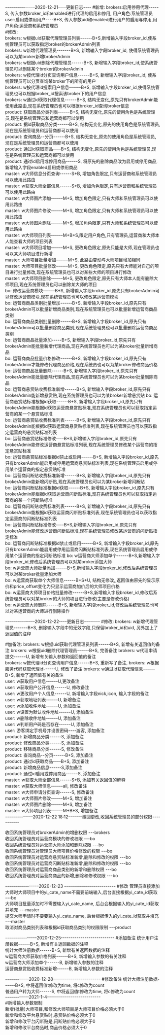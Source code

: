 ---------------2020-12-21----更新日志----
#新增:
   brokers:启用停用代理-----S, 传入参数broker_id和enabled进行代理的启用和停用, 用户角色:系统管理员  
   user:启用或停用用户----B+S, 传入参数uid和enabled进行用户的启用与停用,用户角色:运营商和系统管理员  
#修改:  
   brokers: w根据uid获取代理管理员列表------B+S,新增输入字段broker_id,使系统管理员可以获取指定broker的brokerAdmin列表  
   brokers: w新增代理管理员-------B+S, 新增输入字段broker_id, 使得系统管理员可以为某broker新增brokerAdmin  
   brokers: w根据uid删除代理管理员------B+S, 新增输入字段broker_id,使系统管理员可以删除某个broker的brokerAdmin  
   brokers: w按代理id分页查询用户信息------B+S, 新增输入字段broker_id, 使系统管理员可以分页查询某broker下的所有的用户  
   brokers: w按代理id搜索用户信息------B+S, 新增输入字段broker_id,使得系统管理员也可以根据broker_id搜索该broker下的用户信息  
   brokers: w通过id获取代理信息------B+S, 结构无变化,原先只有brokerAdmin能使用此路由,现在系统管理员也可以根据broker_id查询broker信息  
   product: 获取商品分类列表------B+S, 结构无变化,原先的使用角色是系统管理员,现在是系统管理员和运营商都可以使用  
   product: 据id获取商品分类------B+S, 结构无变化,原先的使用角色是系统管理员,现在是系统管理员和运营商都可以使用  
   product: 查询商品--分页------B+S, 结构无变化,原先的使用角色是系统管理员,现在是系统管理员和运营商都可以使用  
   product: 通过id获取商品----B+S, 结构无变化,原先的使用角色是系统管理员,现在是系统管理员和运营商都可以使用   
   product: 通过id启用或停用商品------S, 将原先的删除商品改为启用或停用商品,新增输入字段enabled启用或停用商品  
   master: w大师信息分页查询------S+B, 增加角色限定,只有运营商和系统管理员可以使用此路由  
   master: w获取大师全部信息------S+B, 增加角色限定,只有运营商和系统管理员可以使用此路由  
   master: w大师图片添加------M+S, 增加角色限定,只有大师和系统管理员可以使用此路由   
   master: w大师图片修改------M+S, 增加角色限定,只有大师和系统管理员可以使用此路由  
   master: w大师图片删除------M+S, 增加角色限定,只有大师和系统管理员可以使用此路由  
   master: w大师项目列表------M+B+S,限定用户角色,只有管理员,运营商和大师本人能查看大师的项目列表  
   master: w大师项目增加------M+S, 更改角色限定,原先只能是大师,现在管理员也可以某大师项目进行新增  
   master: 大师项目批量增加------M+S, 此路由变动与大师项目增加相同  
   master: 大师项目批量修改------M+S, 更改角色限定,原先只有大师能对自己的项目进行批量修改,现在系统管理员也可以对某些大师的项目进行修改  
   master: w大师项目删除------M+S, 更改角色限定,原先只有大师本人能有删除大师项目,现在系统管理员也可以删除某大师的项目  
   bo: 修改运营商模块------B+S, 新增输入字段broker_id,原先只有brokerAdmin可以修改运营商模块,现在系统管理员也可以修改某运营商模块  
   bo: 运营商商品类别批量增加------B+S, 新增输入字段broker_id,原先只有brokerAdmin可以批量新增商品类别,现在系统管理员也可以批量新增运营商商品类别  
   bo: 运营商商品类别批量删除------B+S, 新增输入字段broker_id,原先只有brokerAdmin可以批量删除商品类别,现在系统管理员也可以批量删除运营商商品类别  
   bo: 运营商商品批量添加-----B+S, 新增输入字段broker_id,原先只有brokerAdmin能批量新增代理商品,现在系统管理员也可以为某broker批量新增商品  
   bo: 运营商商品批量价格修改------B+S, 新增输入字段broker_id,原先只有brokerAdmin才能修改代理商品价格,现在系统员也可以为某broker修改商品价格  
   bo: 运营商商品批量删除------B+S, 新增输入字段broker_id,原先只有brokerAdmin能批量删除代理商品,现在系统管理员也可以为某broker批量删除商品  
   bo: 运营商悬赏贴收费标准新增------B+S,  新增输入字段broker_id,原先只有brokerAdmin能新增悬赏贴,现在系统管理员也可以为某broker新增悬赏贴 
   bo: 运营商悬赏贴标准根据id获取------B+S,  新增输入字段broker_id,原先只有brokerAdmin能根据id获取运营商悬赏贴标准,现在系统管理员也可以获取指定运营商的某一个悬赏贴标准  
   bo: 运营商悬赏贴收费标准列表------B+S, 新增输入字段broker_id,原先只有brokerAdmin能根据id获取运营商悬赏贴标准列表,现在系统管理员也可以获取指定运营商的悬赏贴标准列表  
   bo: 运营商悬赏贴标准修改----B+S,新增输入字段broker_id,原先只有brokerAdmin能修改运营商悬赏贴标准列表,现在系统管理员修改某个运营商的指定悬赏贴标准  
   bo: 运营商悬赏贴标准根据id禁止或启用------B+S, 新增输入字段broker_id,原先只有brokerAdmin能启用或停用运营商悬赏贴标准列表,现在系统管理员启用或停用某个运营商的指定悬赏贴标准  
   bo: 运营商闪断贴收费标准新增------B+S,  新增输入字段broker_id,原先只有brokerAdmin能新增闪断贴,现在系统管理员也可以为某broker新增闪断贴  
   bo: 运营商闪断贴标准根据id获取------B+S,  新增输入字段broker_id,原先只有brokerAdmin能根据id获取运营商闪断贴标准,现在系统管理员也可以获取指定运营商的某一个闪断贴标准  
   bo: 运营商闪断贴收费标准列表------B+S, 新增输入字段broker_id,原先只有brokerAdmin能根据id获取运营商闪断贴标准列表,现在系统管理员也可以获取指定运营商的闪断贴标准列表  
   bo: 运营商闪断贴标准修改----B+S,新增输入字段broker_id,原先只有brokerAdmin能修改运营商闪断贴标准,现在系统管理员修改某运营商的闪断贴指定标准    
   bo: 运营商闪断贴标准根据id禁止或启用------B+S, 新增输入字段broker_id,原先只有brokerAdmin能启用或停用运营商闪断贴标准列表,现在系统管理员启用或停用某个运营商的指定闪断贴标准 
   bo: w运营商大师添加单个------B+S,新增输入字段broker_id,修改后系统管理员可以对某broker添加大师  
   bo: w运营商大师批量添加------B+S,新增输入字段broker_id,修改后系统管理员可以对某broker批量添加大师  
   bo: w运营商获取单个大师信息------B+S+U, 结构无修改,,返回值由原先的显示原价和price_offset变化为只显示运营商加价后的大师项目价格  
   bo: w运营商大师项目价格批量修改------B+S,新增输入字段broker_id,修改后系统管理员可以对某broker的大师的项目进行修改(主要是修改价格)  
   bo: w运营商大师删除------B+S, 新增输入字段broker_id,修改后系统管理员也可以对某运营商的大师进行删除操作  
   
---------------2020-12-22----更新日志--------
#修改:
   brokers: w新增代理管理员-------B+S, 删除输入字段中的无效字段,只保留broker_id和uid, 另外加上了返回值的注释
   
#加备注:
   brokers: w根据uid获取代理管理员列表------B+S, 新增有关返回值的备注
   brokers: w根据uid删除代理管理员------B+S, 完善备注
   brokers: w代理申请提交------U, 新增有关输入参数和返回值的备注  
   brokers: w按代理id分页查询用户信息------B+S, 重新写了备注,
   brokers: w根据服务代码获取代理id------U, 修改了备注
   brokers: w通过id获取代理信息------B+S, 新增了返回值有关的备注  
   user: w获取用户信息------U,更改备注  
   user: w获取用户公开信息------U, 修改备注  
   user: w更改用户个人信息------U, 新增输入字段nick,icon, 输入字段的备注   
   user: w获取地址列表------U, 新增备注  
   user: w添加收件地址------U, 添加备注  
   user: w设置为默认收件地址------U, 添加备注  
   user: w删除收件地址------U, 添加备注  
   user: w判断用户码是否存在------U, 添加备注  
   user: 游客绑定手机号并设置密码----游客, 添加备注  
   product: 新增商品分类------S, 添加备注  
   product: 修改商品分类------S, 添加备注  
   product: 移除商品分类------S, 修改备注  
   product: 查询商品--分页------B+S, 添加备注  
   product: 通过id获取商品----B+S, 添加备注  
   product: 新增商品信息------S,添加备注  
   product: 通过id启用或停用商品------S, 添加备注  
   master: w获取大师全部信息------S+B, 添加有关返回值的解释  
   master: w获取大师信息------all, 修改备注  
   master: w大师申请分页查询------S, 修改备注  
   master: w大师图片修改------M+S, 增加备注  
   master: w大师图片删除------M+S, 增加备注  
   master: w大师项目列表------M+B+S, 增加备注  
--------------2020-12-22 18:12-------撤回更改,收回系统管理员的部分权限-----------
      
   收回系统管理员对brokerAdmin的增删权限  ---brokers  
   收回系统管理员对运营商模块的修改权限  ---bo  
   收回系统管理员对运营商大师添加和删除权限  ---bo  
   收回系统管理员对管理员大师项目价格修改的权限  ---bo  
   收回系统管理员对运营商悬赏贴标准新增,删除和修改的权限  ---bo    
   收回系统管理员对运营商闪断贴标准新增,删除和修改的权限  ---bo  
   收回系统管理员对运营商商品类别的新增和删除权限   ---bo  
   收回系统管理员对运营商商品的新增,删除和修改权限  ---bo  
  
-----------------2020-12-23 --------------------------
#修改
   管理员直接添加大师时大师项目中的yi_cate_name不需要前端输入,后台直接根据yi_cate_id获取 ---bo  
   大师项目批量添加时不需要输入yi_cate_name, 后台会根据输入的yi_cate_id获取并填充  ---master  
   提交大师申请时不要要输入yi_cate_name, 后台根据传入的yi_cate_id获取并填充    ---master  
   取消对商品类别列表和根据id获取商品类别的权限限制   ---product  

----------------2020-12-25---------------------------
#添加备注
   统计用户注册数据------B+S, 新增有关返回数据的注释  
   统计大师注册数据------B+S, 新增有关返回数据的注释  
   w运营商大师获取价格列表------B+S, 新增输入参数的有关注释  
   w运营商大师添加单个------B, 新增输入参数的注释  
   运营商悬赏贴收费标准新增------B, 新增输入参数的注释  
       
   
------------2020-12-28------------------------
#修改备注
   统计大师注册数据------B+S, 中将返回值t修改为time, 将c修改为count  
   普通用户转为大师------S, 中将返回值t修改为time, 将c修改为count  
------------2021-1-4---------------------------  
#新增输入参数限制  
   新增(批量)大师项目,和修改大师项目是大师项目价格必须大于0  
   新增和修改平台悬赏贴时,悬赏贴价格必须大于0  
   新增和修改平台闪断贴是,闪断贴价格必须大于0  
   新增和修改平台商品时,商品价格必须大于0

   
   
      
    
   
      
   
